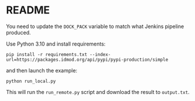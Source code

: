 # README

You need to update the `DOCK_PACK` variable to match what Jenkins pipeline produced.

Use Python 3.10 and install requirements:
```
pip install -r requirements.txt --index-url=https://packages.idmod.org/api/pypi/pypi-production/simple
```
and then launch the example:
```
python run_local.py
```

This will run the `run_remote.py` script and download the result to `output.txt`.

